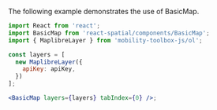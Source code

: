 
The following example demonstrates the use of BasicMap.

```jsx
import React from 'react';
import BasicMap from 'react-spatial/components/BasicMap';
import { MaplibreLayer } from 'mobility-toolbox-js/ol';

const layers = [
  new MaplibreLayer({
    apiKey: apiKey,
  })
];

<BasicMap layers={layers} tabIndex={0} />;
```
